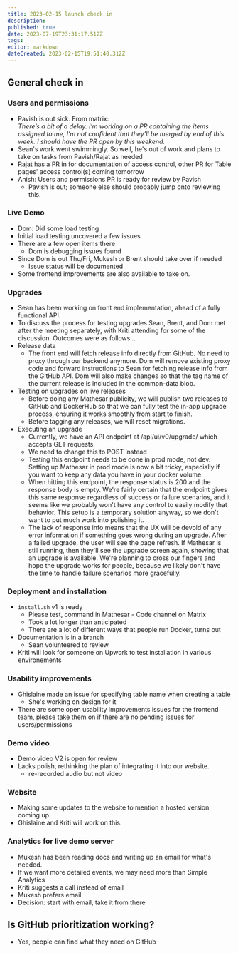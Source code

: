 ```yaml
---
title: 2023-02-15 launch check in
description: 
published: true
date: 2023-07-19T23:31:17.512Z
tags: 
editor: markdown
dateCreated: 2023-02-15T19:51:40.312Z
---
```


## General check in

### Users and permissions
- Pavish is out sick. From matrix:  
 *There’s a bit of a delay. I’m working on a PR containing the items assigned to me, I’m not confident that they’ll be merged by end of this week. I should have the PR open by this weekend.*
- Sean's work went swimmingly. So well, he's out of work and plans to take on tasks from Pavish/Rajat as needed
- Rajat has a PR in for documentation of access control, other PR for Table pages' access control(s) coming tomorrow
- Anish: Users and permissions PR is ready for review by Pavish
    - Pavish is out; someone else should probably jump onto reviewing this.
    
### Live Demo
- Dom: Did some load testing
- Initial load testing uncovered a few issues
- There are a few open items there
    - Dom is debugging issues found
- Since Dom is out Thu/Fri, Mukesh or Brent should take over if needed
    - Issue status will be documented
- Some frontend improvements are also available to take on.

### Upgrades

- Sean has been working on front end implementation, ahead of a fully functional API.
- To discuss the process for testing upgrades Sean, Brent, and Dom met after the meeting separately, with Kriti attending for some of the discussion. Outcomes were as follows...
- Release data
    - The front end will fetch release info directly from GitHub. No need to proxy through our backend anymore. Dom will remove existing proxy code and forward instructions to Sean for fetching release info from the GitHub API. Dom will also make changes so that the tag name of the current release is included in the common-data blob.
- Testing on upgrades on live releases
    - Before doing any Mathesar publicity, we will publish two releases to GitHub and DockerHub so that we can fully test the in-app upgrade process, ensuring it works smoothly from start to finish.
    - Before tagging any releases, we will reset migrations.
- Executing an upgrade
    - Currently, we have an API endpoint at /api/ui/v0/upgrade/ which accepts GET requests.
    - We need to change this to POST instead
    - Testing this endpoint needs to be done in prod mode, not dev. Setting up Mathesar in prod mode is now a bit tricky, especially if you want to keep any data you have in your docker volume.
    - When hitting this endpoint, the response status is 200 and the response body is empty. We're fairly certain that the endpoint gives this same response regardless of success or failure scenarios, and it seems like we probably won't have any control to easily modify that behavior. This setup is a temporary solution anyway, so we don't want to put much work into polishing it.
    - The lack of response info means that the UX will be devoid of any error information if something goes wrong during an upgrade. After a failed upgrade, the user will see the page refresh. If Mathesar is still running, then they'll see the upgrade screen again, showing that an upgrade is available. We're planning to cross our fingers and hope the upgrade works for people, because we likely don't have the time to handle failure scenarios more gracefully.

### Deployment and installation
- `install.sh` v1 is ready
    - Please test, command in Mathesar - Code channel on Matrix
    - Took a lot longer than anticipated
    - There are a lot of different ways that people run Docker, turns out
- Documentation is in a branch
    - Sean volunteered to review
- Kriti will look for someone on Upwork to test installation in various environements

### Usability improvements
- Ghislaine made an issue for specifying table name when creating a table
    - She's working on design for it
- There are some open usability improvements issues for the frontend team, please take them on if there are no pending issues for users/permissions

### Demo video
- Demo video V2 is open for review
- Lacks polish, rethinking the plan of integrating it into our website.
    - re-recorded audio but not video

### Website
- Making some updates to the website to mention a hosted version coming up.
- Ghislaine and Kriti will work on this.

### Analytics for live demo server
- Mukesh has been reading docs and writing up an email for what's needed.
- If we want more detailed events, we may need more than Simple Analytics
- Kriti suggests a call instead of email
- Mukesh prefers email
- Decision: start with email, take it from there

## Is GitHub prioritization working?
- Yes, people can find what they need on GitHub
